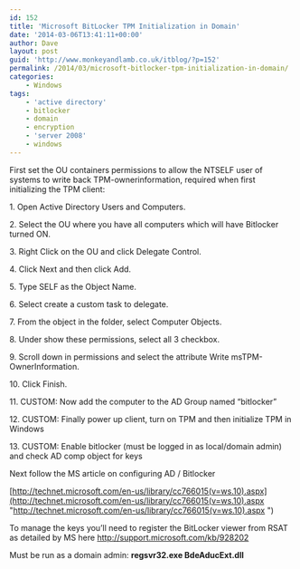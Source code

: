 ```yaml
---
id: 152
title: 'Microsoft BitLocker TPM Initialization in Domain'
date: '2014-03-06T13:41:11+00:00'
author: Dave
layout: post
guid: 'http://www.monkeyandlamb.co.uk/itblog/?p=152'
permalink: /2014/03/microsoft-bitlocker-tpm-initialization-in-domain/
categories:
    - Windows
tags:
    - 'active directory'
    - bitlocker
    - domain
    - encryption
    - 'server 2008'
    - windows
---
```


First set the OU containers permissions to allow the NTSELF user of systems to write back TPM-ownerinformation, required when first initializing the TPM client:

1\. Open Active Directory Users and Computers.

2\. Select the OU where you have all computers which will have Bitlocker turned ON.

3\. Right Click on the OU and click Delegate Control.

4\. Click Next and then click Add.

5\. Type SELF as the Object Name.

6\. Select create a custom task to delegate.

7\. From the object in the folder, select Computer Objects.

8\. Under show these permissions, select all 3 checkbox.

9\. Scroll down in permissions and select the attribute Write msTPM-OwnerInformation.

10\. Click Finish.

11\. CUSTOM: Now add the computer to the AD Group named “bitlocker”

12\. CUSTOM: Finally power up client, turn on TPM and then initialize TPM in Windows

13\. CUSTOM: Enable bitlocker (must be logged in as local/domain admin) and check AD comp object for keys

Next follow the MS article on configuring AD / Bitlocker

[http://technet.microsoft.com/en-us/library/cc766015(v=ws.10).aspx](http://technet.microsoft.com/en-us/library/cc766015(v=ws.10).aspx  "http://technet.microsoft.com/en-us/library/cc766015(v=ws.10).aspx ")

To manage the keys you’ll need to register the BitLocker viewer from RSAT as detailed by MS here http://support.microsoft.com/kb/928202

Must be run as a domain admin: **regsvr32.exe BdeAducExt.dll**
